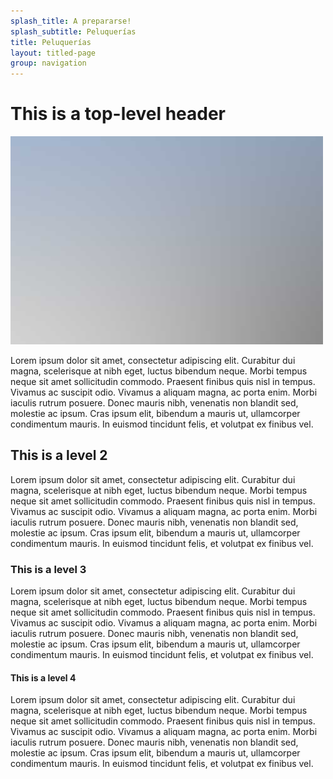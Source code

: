```yaml
---
splash_title: A prepararse!
splash_subtitle: Peluquerías
title: Peluquerías
layout: titled-page
group: navigation
---
```


# This is a top-level header


![Example image](/assets/images/gallery-2.jpg)

Lorem ipsum dolor sit amet, consectetur adipiscing elit. Curabitur dui magna, scelerisque at nibh eget, luctus bibendum neque. Morbi tempus neque sit amet sollicitudin commodo. Praesent finibus quis nisl in tempus. Vivamus ac suscipit odio. Vivamus a aliquam magna, ac porta enim. Morbi iaculis rutrum posuere. Donec mauris nibh, venenatis non blandit sed, molestie ac ipsum. Cras ipsum elit, bibendum a mauris ut, ullamcorper condimentum mauris. In euismod tincidunt felis, et volutpat ex finibus vel.

## This is a level 2

Lorem ipsum dolor sit amet, consectetur adipiscing elit. Curabitur dui magna, scelerisque at nibh eget, luctus bibendum neque. Morbi tempus neque sit amet sollicitudin commodo. Praesent finibus quis nisl in tempus. Vivamus ac suscipit odio. Vivamus a aliquam magna, ac porta enim. Morbi iaculis rutrum posuere. Donec mauris nibh, venenatis non blandit sed, molestie ac ipsum. Cras ipsum elit, bibendum a mauris ut, ullamcorper condimentum mauris. In euismod tincidunt felis, et volutpat ex finibus vel.

### This is a level 3

Lorem ipsum dolor sit amet, consectetur adipiscing elit. Curabitur dui magna, scelerisque at nibh eget, luctus bibendum neque. Morbi tempus neque sit amet sollicitudin commodo. Praesent finibus quis nisl in tempus. Vivamus ac suscipit odio. Vivamus a aliquam magna, ac porta enim. Morbi iaculis rutrum posuere. Donec mauris nibh, venenatis non blandit sed, molestie ac ipsum. Cras ipsum elit, bibendum a mauris ut, ullamcorper condimentum mauris. In euismod tincidunt felis, et volutpat ex finibus vel.

#### This is a level 4

Lorem ipsum dolor sit amet, consectetur adipiscing elit. Curabitur dui magna, scelerisque at nibh eget, luctus bibendum neque. Morbi tempus neque sit amet sollicitudin commodo. Praesent finibus quis nisl in tempus. Vivamus ac suscipit odio. Vivamus a aliquam magna, ac porta enim. Morbi iaculis rutrum posuere. Donec mauris nibh, venenatis non blandit sed, molestie ac ipsum. Cras ipsum elit, bibendum a mauris ut, ullamcorper condimentum mauris. In euismod tincidunt felis, et volutpat ex finibus vel.